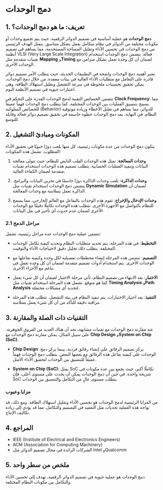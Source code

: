 # دمج الوحدات

## 1. تعريف: ما هو **دمج الوحدات**؟
**دمج الوحدات** هو عملية أساسية في تصميم الدوائر الرقمية، حيث يتم تجميع وحدات أو مكونات مختلفة من الدوائر في نظام متكامل يعمل بشكل متناسق. يتمثل الهدف الرئيسي من دمج الوحدات في تحسين الأداء وتقليل المساحة المستخدمة، مما يساهم في تصميم أنظمة VLSI (Very Large Scale Integration) فعالة. يتضمن دمج الوحدات استخدام تقنيات متقدمة مثل **Mapping** و**Timing** لضمان أن كل وحدة تعمل بشكل متزامن مع الوحدات الأخرى. 

تعتبر أهمية دمج الوحدات واضحة في التطبيقات الحديثة، حيث يتطلب الأمر تصميم دوائر قادرة على التعامل مع متطلبات الأداء العالية في بيئات معقدة. من خلال دمج الوحدات، يمكن تحقيق تحسينات ملحوظة في سرعة التشغيل وتقليل استهلاك الطاقة، وهي اعتبارات حيوية في تصميم الأنظمة اليوم. 

تتضمن الخصائص التقنية لدمج الوحدات القدرة على التحكم في **Clock Frequency**، مما يسمح بتنسيق العمليات بين الوحدات المختلفة. كما يتطلب دمج الوحدات فهماً عميقاً للخصائص السلوكية (Behavior) للدوائر، مما يساهم في تقليل الأخطاء وزيادة موثوقية النظام. في النهاية، يعد دمج الوحدات خطوة حاسمة في تحقيق تصميم دوائر فعالة وقابلة للتوسع.

## 2. المكونات ومبادئ التشغيل
يتكون دمج الوحدات من عدة مكونات رئيسية، كل منها يلعب دورًا حيويًا في تحقيق الأداء المطلوب. تشمل هذه المكونات:

1. **وحدات المعالجة**: تمثل هذه الوحدات القلب النابض للنظام، حيث تتولى معالجة البيانات وتنفيذ العمليات الحسابية. يتطلب تصميم هذه الوحدات استخدام تقنيات متقدمة لضمان الكفاءة العالية.

2. **وحدات الذاكرة**: تلعب وحدات الذاكرة دورًا حاسمًا في تخزين البيانات والبرامج. يتضمن دمج الوحدات استخدام تقنيات مثل **Dynamic Simulation** لضمان أن الذاكرة تعمل بسلاسة مع وحدات المعالجة.

3. **وحدات الإدخال والإخراج**: تقوم هذه الوحدات بالتفاعل مع العالم الخارجي، مما يسمح للنظام بالتواصل مع الأجهزة الأخرى. تتطلب هذه الوحدات تكاملًا دقيقًا مع الوحدات الأخرى لضمان عدم حدوث أي تأخير في نقل البيانات.

### 2.1 مراحل الدمج
تتضمن عملية دمج الوحدات عدة مراحل رئيسية، تشمل:

- **التخطيط**: في هذه المرحلة، يتم تحديد متطلبات النظام وتحديد كيفية تكامل الوحدات المختلفة. يتطلب ذلك تحليل دقيق لاحتياجات الأداء والتوقيت.

- **التصميم**: تتضمن هذه المرحلة إنشاء مخططات تفصيلية لكل وحدة وكيفية تفاعلها مع الوحدات الأخرى. يتم استخدام أدوات تصميم متقدمة لضمان أن كل وحدة تعمل في تناغم مع الأجزاء الأخرى.

- **الاختبار**: بعد الانتهاء من تصميم النظام، تأتي مرحلة الاختبار لضمان أن كل شيء يعمل كما هو متوقع. تشمل هذه المرحلة استخدام تقنيات مثل **Timing Analysis** و**Path Analysis** لتحديد أي مشكلات محتملة.

- **التنفيذ**: بعد اجتياز الاختبارات، يتم تنفيذ النظام في بيئة التشغيل. تتطلب هذه المرحلة مراقبة دقيقة للتأكد من أن كل شيء يعمل بسلاسة.

## 3. التقنيات ذات الصلة والمقارنة
عند مقارنة دمج الوحدات مع تقنيات مشابهة، نجد أن هناك العديد من الفروق الجوهرية. على سبيل المثال، يمكن مقارنة دمج الوحدات مع **Chip Design** و**System on Chip (SoC)**. 

- **Chip Design**: يركز تصميم الرقائق على إنشاء رقائق فردية، بينما يركز دمج الوحدات على كيفية تفاعل هذه الرقائق مع بعضها البعض. يتطلب دمج الوحدات فهماً عميقاً للتنسيق بين الوحدات لتحقيق الأداء الأمثل.

- **System on Chip (SoC)**: يمثل SoC تكاملًا أكبر، حيث يجمع بين عدة مكونات في شريحة واحدة. في حين أن دمج الوحدات يمكن أن يحدث على مستوى أعلى، فإن SoC يتطلب مستوى عالٍ من التكامل والتنسيق بين الوحدات.

### مزايا وعيوب
من المزايا الرئيسية لدمج الوحدات هو تحسين الأداء وتقليل استهلاك الطاقة. ومع ذلك، قد تواجه هذه العملية تحديات مثل التعقيد في التصميم والتكامل، مما قد يؤدي إلى زيادة تكاليف الإنتاج.

## 4. المراجع
- IEEE (Institute of Electrical and Electronics Engineers)
- ACM (Association for Computing Machinery)
- الشركات الرائدة في مجال تصميم الدوائر مثل Intel وQualcomm

## 5. ملخص من سطر واحد
دمج الوحدات هو عملية حيوية في تصميم الدوائر الرقمية، تهدف إلى تحسين الأداء والتكامل بين مكونات النظام المختلفة.
